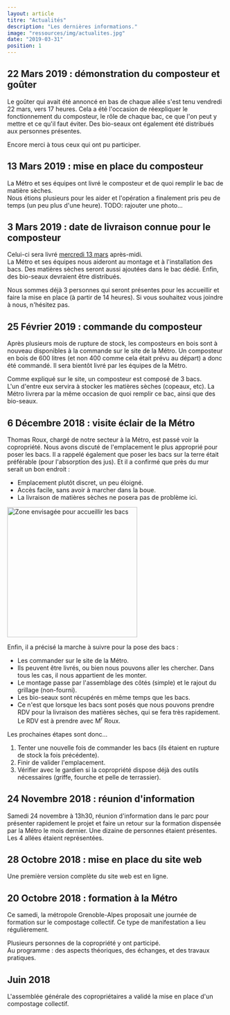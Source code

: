 ```yaml
---
layout: article
titre: "Actualités"
description: "Les dernières informations."
image: "ressources/img/actualites.jpg"
date: "2019-03-31"
position: 1
---
```


## 22 Mars 2019 : démonstration du composteur et goûter

Le goûter qui avait été annoncé en bas de chaque allée s'est tenu vendredi 22 mars, vers 17 heures.
Cela a été l'occasion de réexpliquer le fonctionnement du composteur, le rôle de chaque bac, ce que l'on peut y mettre et ce qu'il faut éviter. Des bio-seaux ont également été distribués aux personnes présentes.

Encore merci à tous ceux qui ont pu participer.

## 13 Mars 2019 : mise en place du composteur

La Métro et ses équipes ont livré le composteur et de quoi remplir le bac de matière sèches.  
Nous étions plusieurs pour les aider et l'opération a finalement pris peu de temps (un peu plus d'une heure). TODO: rajouter une photo...

## 3 Mars 2019 : date de livraison connue pour le composteur

Celui-ci sera livré <u>mercredi 13 mars</u> après-midi.  
La Métro et ses équipes nous aideront au montage et à l'installation des bacs. Des matières sèches seront aussi
ajoutées dans le bac dédié. Enfin, des bio-seaux devraient être distribués.

Nous sommes déjà 3 personnes qui seront présentes pour les accueillir et faire la mise en place (à partir de 14 heures).
Si vous souhaitez vous joindre à nous, n'hésitez pas.

## 25 Février 2019 : commande du composteur

Après plusieurs mois de rupture de stock, les composteurs en bois sont à nouveau disponibles à la commande sur le site
de la Métro. Un composteur en bois de 600 litres (et non 400 comme cela était prévu au départ) a donc été commandé. Il sera
bientôt livré par les équipes de la Métro.

Comme expliqué sur le site, un composteur est composé de 3 bacs.  
L'un d'entre eux servira à stocker les matières sèches (copeaux, etc). La Métro livrera par la même occasion
de quoi remplir ce bac, ainsi que des bio-seaux.

## 6 Décembre 2018 : visite éclair de la Métro

Thomas Roux, chargé de notre secteur à la Métro, est passé voir la copropriété. Nous avons discuté de l'emplacement le plus approprié pour poser les bacs. Il a rappelé également que poser les bacs sur la terre était préférable (pour l'absorption des jus). Et il a confirmé que près du mur serait un bon endroit :

* Emplacement plutôt discret, un peu éloigné.
* Accès facile, sans avoir à marcher dans la boue.
* La livraison de matières sèches ne posera pas de problème ici.

<a href="{{ site.url }}/ressources/img/actus/emplacement_prevus_06_12_2018.jpg">
	<img src="{{ site.url }}/ressources/img/actus/emplacement_prevus_06_12_2018.jpg" alt="Zone envisagée pour accueillir les bacs" style="width: 300px" />
</a>

Enfin, il a précisé la marche à suivre pour la pose des bacs :

* Les commander sur le site de la Métro.
* Ils peuvent être livrés, ou bien nous pouvons aller les chercher. Dans tous les cas, il nous appartient de les monter.
* Le montage passe par l'assemblage des côtés (simple) et le rajout du grillage (non-fourni).
* Les bio-seaux sont récupérés en même temps que les bacs.
* Ce n'est que lorsque les bacs sont posés que nous pouvons prendre RDV pour la livraison des matières sèches, qui se fera très rapidement. Le RDV est à prendre avec M<sup>r</sup> Roux.

Les prochaines étapes sont donc...

1. Tenter une nouvelle fois de commander les bacs (ils étaient en rupture de stock la fois précédente).
2. Finir de valider l'emplacement.
3. Vérifier avec le gardien si la copropriété dispose déjà des outils nécessaires (griffe, fourche et pelle de terrassier).

## 24 Novembre 2018 : réunion d'information

Samedi 24 novembre à 13h30, réunion d'information dans le parc pour présenter rapidement le projet et faire un retour sur la formation dispensée par la Métro le mois dernier. Une dizaine de personnes étaient présentes. Les 4 allées étaient représentées.

## 28 Octobre 2018 : mise en place du site web

Une première version complète du site web est en ligne.

## 20 Octobre 2018 : formation à la Métro

Ce samedi, la métropole Grenoble-Alpes proposait une journée de formation
sur le compostage collectif. Ce type de manifestation a lieu régulièrement.

Plusieurs personnes de la copropriété y ont participé.  
Au programme : des aspects théoriques, des échanges, et des travaux pratiques.

## Juin 2018

L'assemblée générale des copropriétaires a validé la mise en place d'un compostage collectif.
